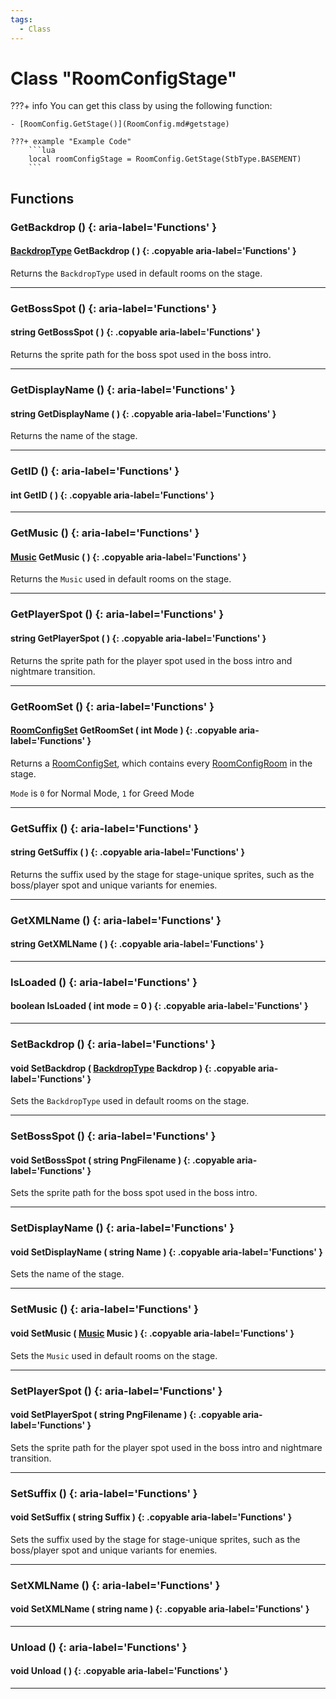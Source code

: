 ```yaml
---
tags:
  - Class
---
```

# Class "RoomConfigStage"

???+ info
    You can get this class by using the following function:

    - [RoomConfig.GetStage()](RoomConfig.md#getstage)
    
    ???+ example "Example Code"
        ```lua
        local roomConfigStage = RoomConfig.GetStage(StbType.BASEMENT)
        ```

## Functions

### GetBackdrop () {: aria-label='Functions' }
#### [BackdropType](https://wofsauge.github.io/IsaacDocs/rep/enums/BackdropType.html?h=backdrop) GetBackdrop ( ) {: .copyable aria-label='Functions' }
Returns the `BackdropType` used in default rooms on the stage.

___
### GetBossSpot () {: aria-label='Functions' }
#### string GetBossSpot ( ) {: .copyable aria-label='Functions' }
Returns the sprite path for the boss spot used in the boss intro.

___
### GetDisplayName () {: aria-label='Functions' }
#### string GetDisplayName ( ) {: .copyable aria-label='Functions' }
Returns the name of the stage.

___
### GetID () {: aria-label='Functions' }
#### int GetID ( ) {: .copyable aria-label='Functions' }

___
### GetMusic () {: aria-label='Functions' }
#### [Music](https://wofsauge.github.io/IsaacDocs/rep/enums/Music.html?h=music) GetMusic ( ) {: .copyable aria-label='Functions' }
Returns the `Music` used in default rooms on the stage.

___
### GetPlayerSpot () {: aria-label='Functions' }
#### string GetPlayerSpot ( ) {: .copyable aria-label='Functions' }
Returns the sprite path for the player spot used in the boss intro and nightmare transition.

___
### GetRoomSet () {: aria-label='Functions' }
#### [RoomConfigSet](CcpContainer_RoomConfigSet.md) GetRoomSet ( int Mode ) {: .copyable aria-label='Functions' }
Returns a [RoomConfigSet](CcpContainer_RoomConfigSet.md), which contains every [RoomConfigRoom](https://wofsauge.github.io/IsaacDocs/rep/RoomConfig_Room.html) in the stage.

`Mode` is `0` for Normal Mode, `1` for Greed Mode
___
### GetSuffix () {: aria-label='Functions' }
#### string GetSuffix ( ) {: .copyable aria-label='Functions' }
Returns the suffix used by the stage for stage-unique sprites, such as the boss/player spot and unique variants for enemies.

___
### GetXMLName () {: aria-label='Functions' }
#### string GetXMLName ( ) {: .copyable aria-label='Functions' }

___
### IsLoaded () {: aria-label='Functions' }
#### boolean IsLoaded ( int mode = 0 ) {: .copyable aria-label='Functions' }

___
### SetBackdrop () {: aria-label='Functions' }
#### void SetBackdrop ( [BackdropType](https://wofsauge.github.io/IsaacDocs/rep/enums/BackdropType.html?h=backdrop) Backdrop ) {: .copyable aria-label='Functions' }
Sets the `BackdropType` used in default rooms on the stage.

___
### SetBossSpot () {: aria-label='Functions' }
#### void SetBossSpot ( string PngFilename ) {: .copyable aria-label='Functions' }
Sets the sprite path for the boss spot used in the boss intro.

___
### SetDisplayName () {: aria-label='Functions' }
#### void SetDisplayName ( string Name ) {: .copyable aria-label='Functions' }
Sets the name of the stage.

___
### SetMusic () {: aria-label='Functions' }
#### void SetMusic ( [Music](https://wofsauge.github.io/IsaacDocs/rep/enums/Music.html?h=music) Music ) {: .copyable aria-label='Functions' }
Sets the `Music` used in default rooms on the stage.

___
### SetPlayerSpot () {: aria-label='Functions' }
#### void SetPlayerSpot ( string PngFilename ) {: .copyable aria-label='Functions' }
Sets the sprite path for the player spot used in the boss intro and nightmare transition.

___
### SetSuffix () {: aria-label='Functions' }
#### void SetSuffix ( string Suffix ) {: .copyable aria-label='Functions' }
Sets the suffix used by the stage for stage-unique sprites, such as the boss/player spot and unique variants for enemies.

___
### SetXMLName () {: aria-label='Functions' }
#### void SetXMLName ( string name ) {: .copyable aria-label='Functions' }

___
### Unload () {: aria-label='Functions' }
#### void Unload ( ) {: .copyable aria-label='Functions' }

___